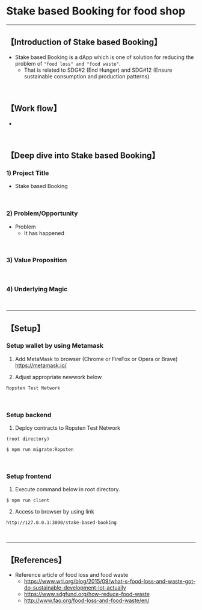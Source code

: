 # Stake based Booking for food shop

***
## 【Introduction of Stake based Booking】
- Stake based Booking is a dApp which is one of solution for reducing the problem of `"food loss" and "food waste"`.
  - That is related to SDG#2 (End Hunger) and SDG#12 (Ensure sustainable consumption and production patterns)  

&nbsp;

## 【Work flow】
- 




&nbsp;


## 【Deep dive into Stake based Booking】
### 1) Project Title
- Stake based Booking

&nbsp;

### 2) Problem/Opportunity
- Problem
  - It has happened 



&nbsp;

### 3) Value Proposition

&nbsp;

### 4) Underlying Magic

&nbsp;

***

## 【Setup】
### Setup wallet by using Metamask
1. Add MetaMask to browser (Chrome or FireFox or Opera or Brave)    
https://metamask.io/  


2. Adjust appropriate newwork below 
```
Ropsten Test Network
```

&nbsp;


### Setup backend
1. Deploy contracts to Ropsten Test Network
```
(root directory)

$ npm run migrate:Ropsten
```

&nbsp;


### Setup frontend
1. Execute command below in root directory.
```
$ npm run client
```

2. Access to browser by using link 
```
http://127.0.0.1:3000/stake-based-booking
```

&nbsp;

***

## 【References】
- Reference article of food loss and food waste
  - https://www.wri.org/blog/2015/09/what-s-food-loss-and-waste-got-do-sustainable-development-lot-actually
  - https://www.sdgfund.org/how-reduce-food-waste
  - http://www.fao.org/food-loss-and-food-waste/en/

